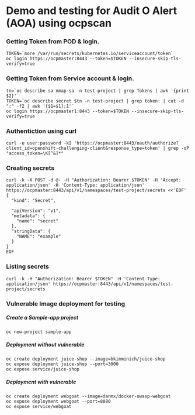 # Demo and testing for Audit O Alert (AOA) using ocpscan

### Getting Token from POD & login.

```
TOKEN=`more /var/run/secrets/kubernetes.io/serviceaccount/token`
oc login https://ocpmaster:8443 --token=$TOKEN --insecure-skip-tls-verify=true
```

### Getting Token from Service account & login.

```
tn=`oc describe sa nmap-sa -n test-project | grep Tokens | awk '{print $2}'`
TOKEN=`oc describe secret $tn -n test-project | grep token: | cut -d ":" -f2 | awk '{$1=$1};1'`
oc login https://ocpmaster1:8443 --token=$TOKEN --insecure-skip-tls-verify=true
```
           
### Authentiction using curl

```curl -u user:password -kI 'https://ocpmaster:8443/oauth/authorize?client_id=openshift-challenging-client&response_type=token' | grep -oP "access_token=\K[^&]*"```

### Creating secrets

```
curl -k -X POST -d @- -H "Authorization: Bearer $TOKEN" -H 'Accept: application/json' -H 'Content-Type: application/json' https://ocpmaster:8443/api/v1/namespaces/test-project/secrets <<'EOF'
{
  "kind": "Secret",
  
  "apiVersion": "v1",
  "metadata": {
    "name": "secret"
  },
  "stringData": {
    "NAME": "example"
  }
}
EOF
```
### Listing secrets

```curl -k -H "Authorization: Bearer $TOKEN" -H 'Content-Type: application/json' https://ocpmaster:8443/api/v1/namespaces/test-project/secrets```

### Vulnerable Image deployment for testing

##### Create a Sample-app project

```oc new-project sample-app```

##### Deployment without vulnerable

```
oc create deployment juice-shop --image=bkimminich/juice-shop
oc expose deployment juice-shop --port=3000
oc expose service/juice-shop
```

##### Deployment with vulnerable

```
oc create deployment webgoat --image=danmx/docker-owasp-webgoat
oc expose deployment webgoat --port=8080
oc expose service/webgoat
```

